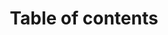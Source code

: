 ---
title: Table of contents
links:
  - id: link-0
    name: Download and run
    url: /
  - id: link-1
    name: Initialize the client
    url: /
  - id: link-2
    name: Create a collection
    url: /
  - id: link-3
    name: Run a query
    url: /
  - id: link-4
    name: Add a filter
  - id: link-5
    name: Next steps
externalLinks:
  - id: external-0
    name: Edit on Github
    icon: github-red.svg
    url: /
  - id: external-1
    name: Create an issue
    icon: bug-red.svg
    url: /
feedback:
  title: Feedback
  question: Was this page helpful?
---